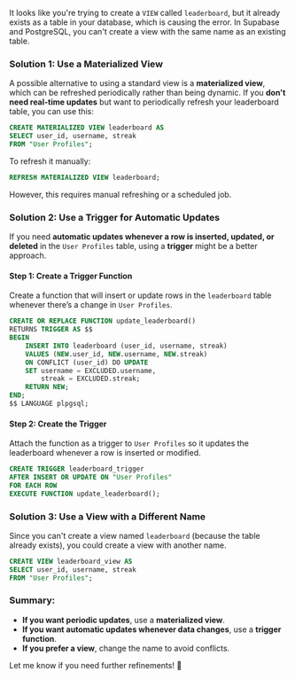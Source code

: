 It looks like you're trying to create a `VIEW` called `leaderboard`, but it already exists as a table in your database, which is causing the error. In Supabase and PostgreSQL, you can't create a view with the same name as an existing table.

### Solution 1: Use a Materialized View
A possible alternative to using a standard view is a **materialized view**, which can be refreshed periodically rather than being dynamic. If you **don't need real-time updates** but want to periodically refresh your leaderboard table, you can use this:

```sql
CREATE MATERIALIZED VIEW leaderboard AS
SELECT user_id, username, streak
FROM "User Profiles";
```

To refresh it manually:

```sql
REFRESH MATERIALIZED VIEW leaderboard;
```

However, this requires manual refreshing or a scheduled job.

### Solution 2: Use a Trigger for Automatic Updates
If you need **automatic updates whenever a row is inserted, updated, or deleted** in the `User Profiles` table, using a **trigger** might be a better approach.

#### Step 1: Create a Trigger Function
Create a function that will insert or update rows in the `leaderboard` table whenever there’s a change in `User Profiles`.

```sql
CREATE OR REPLACE FUNCTION update_leaderboard()
RETURNS TRIGGER AS $$
BEGIN
    INSERT INTO leaderboard (user_id, username, streak)
    VALUES (NEW.user_id, NEW.username, NEW.streak)
    ON CONFLICT (user_id) DO UPDATE 
    SET username = EXCLUDED.username, 
        streak = EXCLUDED.streak;
    RETURN NEW;
END;
$$ LANGUAGE plpgsql;
```

#### Step 2: Create the Trigger
Attach the function as a trigger to `User Profiles` so it updates the leaderboard whenever a row is inserted or modified.

```sql
CREATE TRIGGER leaderboard_trigger
AFTER INSERT OR UPDATE ON "User Profiles"
FOR EACH ROW
EXECUTE FUNCTION update_leaderboard();
```

### Solution 3: Use a View with a Different Name
Since you can't create a view named `leaderboard` (because the table already exists), you could create a view with another name.

```sql
CREATE VIEW leaderboard_view AS
SELECT user_id, username, streak
FROM "User Profiles";
```

### Summary:
- **If you want periodic updates**, use a **materialized view**.
- **If you want automatic updates whenever data changes**, use a **trigger function**.
- **If you prefer a view**, change the name to avoid conflicts.

Let me know if you need further refinements! 🚀